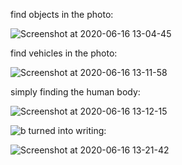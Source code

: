 
find objects in the photo:

![Screenshot at 2020-06-16 13-04-45](https://user-images.githubusercontent.com/65323850/84762236-3a579500-afd3-11ea-9c30-1502adccdd08.png)


find vehicles in the photo:

![Screenshot at 2020-06-16 13-11-58](https://user-images.githubusercontent.com/65323850/84762439-7be84000-afd3-11ea-9fb5-377b6613499e.png)

simply finding the human body: 

![Screenshot at 2020-06-16 13-12-15](https://user-images.githubusercontent.com/65323850/84762526-93bfc400-afd3-11ea-9e87-c25477d859bc.png)


![b](https://user-images.githubusercontent.com/65323850/84763172-74756680-afd4-11ea-958e-4774bc45185c.png)
turned into writing:



![Screenshot at 2020-06-16 13-21-42](https://user-images.githubusercontent.com/65323850/84763113-632c5a00-afd4-11ea-97b7-61fb79fd86e5.png)


